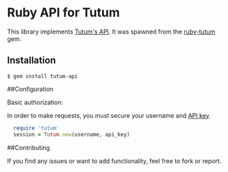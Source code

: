Ruby API for Tutum
======================

This library implements [Tutum's API](https://docs.tutum.co/v2/api/). It was spawned from the [ruby-tutum](https://github.com/255BITS/ruby-tutum) gem.

## Installation

```
$ gem install tutum-api
```
##Configuration

Basic authorization:

In order to make requests, you must secure your username and [API key](https://dashboard.tutum.co/account/).

```ruby
  require 'tutum'
  session = Tutum.new(username, api_key)
```
##Contributing

If you find any issues or want to add functionality, feel free to fork or report.
